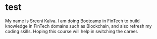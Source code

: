 # test
My name is Sreeni Kalva. I am doing Bootcamp in FinTech to build knowledge in FinTech domains such as Blockchain, and also refresh my coding skills. Hoping this course will help in switching the career.